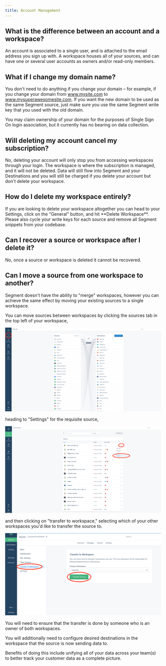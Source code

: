 ```yaml
---
title: Account Management
---
```


## What is the difference between an account and a workspace?

An account is associated to a single user, and is attached to the email address you sign up with. A workspace houses all of your sources, and can have one or several user accounts as owners and/or read-only members.

## What if I change my domain name?

You don't need to do anything if you change your domain – for example, if you change your domain from www.mysite.com to www.mysuperawesomesite.com. If you want the new domain to be used as the same Segment source, just make sure you use the same Segment write key that you used with the old domain.

You may claim ownership of your domain for the purposes of Single Sign On login association, but it currently has no bearing on data collection.

## Will deleting my account cancel my subscription?

No, deleting your account will only stop you from accessing workspaces through your login. The workspace is where the subscription is managed, and it will not be deleted. Data will still flow into Segment and your Destinations and you will still be charged if you delete your account but don't delete your workspace.

## How do I delete my workspace entirely?

If you are looking to delete your workspace altogether you can head to your Settings, click on the "General" button, and hit \*\*Delete Workspace\*\*. Please also cycle your write keys for each source and remove all Segment snippets from your codebase.

## Can I recover a source or workspace after I delete it?

No, once a source or workspace is deleted it cannot be recovered.

## Can I move a source from one workspace to another?

Segment doesn't have the ability to "merge" workspaces, however you can achieve the same effect by moving your existing sources to a single workspace.

You can move sources between workspaces by clicking the sources tab in the top left of your workspace,

![](images/asset_1fupuBg7.png)

heading to "Settings" for the requisite source,

![](images/asset_a4KXK0QG.png)

and then clicking on "transfer to workspace," selecting which of your other workspaces you'd like to transfer the source to.

![](images/asset_72X5nx95.png)

You will need to ensure that the transfer is done by someone who is an owner of both workspaces.

You will additionally need to configure desired destinations in the workspace that the source is now sending data to.

Benefits of doing this include unifying all of your data across your team(s) to better track your customer data as a complete picture.
